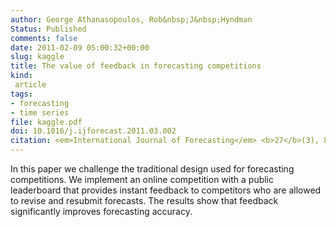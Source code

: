 ```yaml
---
author: George Athanasopoulos, Rob&nbsp;J&nbsp;Hyndman
Status: Published
comments: false
date: 2011-02-09 05:00:32+00:00
slug: kaggle
title: The value of feedback in forecasting competitions
kind:
 article
tags:
- forecasting
- time series
file: kaggle.pdf
doi: 10.1016/j.ijforecast.2011.03.002
citation: <em>International Journal of Forecasting</em> <b>27</b>(3), 845-849
---
```


In this paper we challenge the traditional design used for forecasting competitions. We implement an online competition with a public leaderboard that provides instant feedback to competitors who are allowed to revise and resubmit forecasts. The results show that feedback significantly improves forecasting accuracy.<!-- more -->


